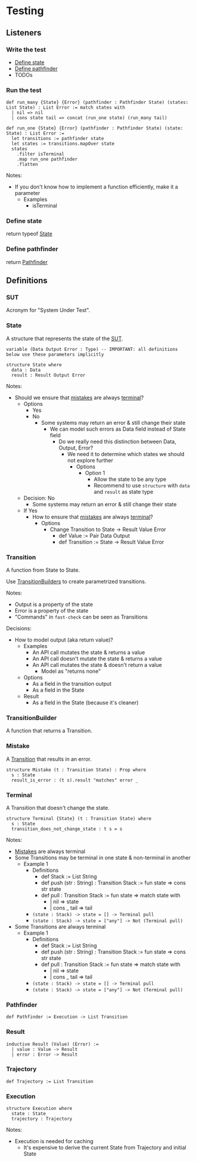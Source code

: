 # Testing

## Listeners

### Write the test

* [Define state](#define-state)
* [Define pathfinder](#define-pathfinder)
* TODOs

### Run the test

```lean4
def run_many {State} {Error} (pathfinder : Pathfinder State) (states: List State) : List Error := match states with
  | nil => nil
  | cons state tail => concat (run_one state) (run_many tail)
  
def run_one {State} {Error} (pathfinder : Pathfinder State) (state: State) : List Error :=
  let transitions := pathfinder state
  let states := transitions.mapOver state
  states
    .filter isTerminal
    .map run_one pathfinder
    .flatten
```

Notes:

* If you don't know how to implement a function efficiently, make it a parameter
  * Examples
    * isTerminal

### Define state

return typeof [State](#state)

### Define pathfinder

return [Pathfinder](#pathfinder)

## Definitions

### SUT

Acronym for "System Under Test".

### State

A structure that represents the state of the [SUT](#sut).

```lean4
variable (Data Output Error : Type) -- IMPORTANT: all definitions below use these parameters implicitly

structure State where
  data : Data
  result : Result Output Error
```

Notes:

* Should we ensure that [mistakes](#mistake) are always [terminal](#terminal)?
  * Options
    * Yes
    * No
      * Some systems may return an error & still change their state
        * We can model such errors as Data field instead of State field
          * Do we really need this distinction between Data, Output, Error?
            * We need it to determine which states we should not explore further
              * Options
                * Option 1
                  * Allow the state to be any type
                  * Recommend to use `structure` with `data` and `result` as state type
  * Decision: No
    * Some systems may return an error & still change their state
  * If Yes
    * How to ensure that [mistakes](#mistake) are always [terminal](#terminal)?
      * Options
        * Change Transition to State -> Result Value Error
          * def Value := Pair Data Output
          * def Transition := State -> Result Value Error

### Transition

A function from State to State.

Use [TransitionBuilders](#transitionbuilder) to create parametrized transitions.

Notes:

* Output is a property of the state
* Error is a property of the state
* "Commands" in `fast-check` can be seen as Transitions

Decisions:

* How to model output (aka return value)?
  * Examples
    * An API call mutates the state & returns a value
    * An API call doesn't mutate the state & returns a value
    * An API call mutates the state & doesn't return a value
      * Model as "returns none"
  * Options
    * As a field in the transition output
    * As a field in the State
  * Result
    * As a field in the State (because it's cleaner)

### TransitionBuilder

A function that returns a Transition.

### Mistake

A [Transition](#transition) that results in an error.

```lean4
structure Mistake (t : Transition State) : Prop where
  s : State
  result_is_error : (t s).result "matches" error _
```

### Terminal

A Transition that doesn't change the state.

```lean4
structure Terminal {State} (t : Transition State) where
  s : State
  transition_does_not_change_state : t s = s
```

Notes:

* [Mistakes](#mistake) are always terminal
* Some Transitions may be terminal in one state & non-terminal in another
  * Example 1
    * Definitions
      * def Stack := List String
      * def push (str : String) : Transition Stack := fun state => cons str state
      * def pull : Transition Stack := fun state => match state with
        * | nil => state
        * | cons _ tail => tail
    * `(state : Stack) -> state = [] -> Terminal pull`
    * `(state : Stack) -> state = ["any"] -> Not (Terminal pull)`
* Some Transitions are always terminal
  * Example 1
    * Definitions
      * def Stack := List String
      * def push (str : String) : Transition Stack := fun state => cons str state
      * def pull : Transition Stack := fun state => match state with
        * | nil => state
        * | cons _ tail => tail
    * `(state : Stack) -> state = [] -> Terminal pull`
    * `(state : Stack) -> state = ["any"] -> Not (Terminal pull)`

### Pathfinder

`def Pathfinder := Execution -> List Transition`

### Result

```lean4
inductive Result (Value) (Error) :=
  | value : Value -> Result
  | error : Error -> Result
```

### Trajectory

`def Trajectory := List Transition`

### Execution

```lean4
structure Execution where
  state : State
  trajectory : Trajectory 
```

Notes:

* Execution is needed for caching
  * It's expensive to derive the current State from Trajectory and initial State

